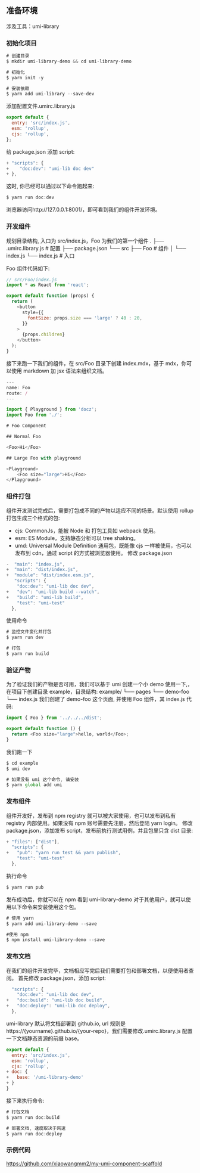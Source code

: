 ## 准备环境

涉及工具：umi-library

### 初始化项目

```js
# 创建目录
$ mkdir umi-library-demo && cd umi-library-demo

# 初始化
$ yarn init -y

# 安装依赖
$ yarn add umi-library --save-dev
```

添加配置文件.umirc.library.js

```js
export default {
  entry: 'src/index.js',
  esm: 'rollup',
  cjs: 'rollup',
};
```

给 package.json 添加 script:

```js
+ "scripts": {
+    "doc:dev": "umi-lib doc dev"
+ },
```

这时, 你已经可以通过以下命令跑起来:

```js
$ yarn run doc:dev
```

浏览器访问http://127.0.0.1:8001/，即可看到我们的组件开发环境。

### 开发组件

规划目录结构, 入口为 src/index.js，Foo 为我们的第一个组件
.
├── .umirc.library.js # 配置
├── package.json
└── src
├── Foo # 组件
│ └── index.js
└── index.js # 入口

Foo 组件代码如下:

```js
// src/Foo/index.js
import * as React from 'react';

export default function (props) {
  return (
    <button
      style={{
        fontSize: props.size === 'large' ? 40 : 20,
      }}
    >
      {props.children}
    </button>
  );
}
```

接下来跑一下我们的组件，在 src/Foo 目录下创建 index.mdx，基于 mdx，你可以使用 markdown 加 jsx 语法来组织文档。

```js
---
name: Foo
route: /
---

import { Playground } from 'docz';
import Foo from './';

# Foo Component

## Normal Foo

<Foo>Hi</Foo>

## Large Foo with playground

<Playground>
    <Foo size="large">Hi</Foo>
</Playground>
```

### 组件打包

组件开发测试完成后，需要打包成不同的产物以适应不同的场景。默认使用 rollup 打包生成三个格式的包:

- cjs: CommonJs，能被 Node 和 打包工具如 webpack 使用。
- esm: ES Module，支持静态分析可以 tree shaking。
- umd: Universal Module Definition 通用包，既能像 cjs 一样被使用，也可以发布到 cdn，通过 script 的方式被浏览器使用。
  修改 package.json

```js
-  "main": "index.js",
+  "main": "dist/index.js",
+  "module": "dist/index.esm.js",
   "scripts": {
    "doc:dev": "umi-lib doc dev",
+   "dev": "umi-lib build --watch",
+   "build": "umi-lib build",
    "test": "umi-test"
  },
```

使用命令

```js
# 监控文件变化并打包
$ yarn run dev

# 打包
$ yarn run build
```

### 验证产物

为了验证我们的产物是否可用，我们可以基于 umi 创建一个小 demo 使用一下,，在项目下创建目录 example，目录结构:
example/
└── pages
└── demo-foo
└── index.js
我们创建了 demo-foo 这个页面, 并使用 Foo 组件，其 index.js 代码:

```js
import { Foo } from '../../../dist';

export default function () {
  return <Foo size="large">hello, world</Foo>;
}
```

我们跑一下

```js
$ cd example
$ umi dev

# 如果没有 umi 这个命令, 请安装
$ yarn global add umi
```

### 发布组件

组件开发好，发布到 npm registry 就可以被大家使用，也可以发布到私有 registry 内部使用。如果没有 npm 账号需要先注册，然后登陆 yarn login。
修改 package.json，添加发布 script，发布前执行测试用例，并且包里只含 dist 目录:

```js
+ "files": ["dist"],
  "scripts": {
+   "pub": "yarn run test && yarn publish",
    "test": "umi-test"
  },
```

执行命令

```js
$ yarn run pub
```

发布成功后，你就可以在 npm 看到 umi-library-demo
对于其他用户，就可以使用以下命令来安装使用这个包。

```js
# 使用 yarn
$ yarn add umi-library-demo --save

#使用 npm
$ npm install umi-library-demo --save
```

### 发布文档

在我们的组件开发完毕，文档相应写完后我们需要打包和部署文档，以便使用者查阅。
首先修改 package.json，添加 script:

```js
  "scripts": {
    "doc:dev": "umi-lib doc dev",
+   "doc:build": "umi-lib doc build",
+   "doc:deploy": "umi-lib doc deploy",
  },
```

umi-library 默认将文档部署到 github.io, url 规则是 https://{yourname}.github.io/{your-repo}，我们需要修改.umirc.library.js 配置一下文档静态资源的前缀 base。

```js
export default {
  entry: 'src/index.js',
  esm: 'rollup',
  cjs: 'rollup',
+ doc: {
+   base: '/umi-library-demo'
+ }
}
```

接下来执行命令:

```js
# 打包文档
$ yarn run doc:build

# 部署文档, 速度取决于网速
$ yarn run doc:deploy
```

### 示例代码

https://github.com/xiaowangmm2/my-umi-component-scaffold
